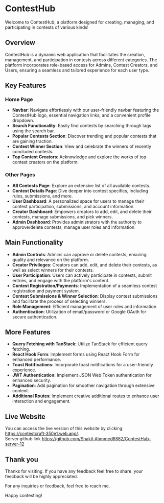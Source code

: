 # ContestHub

Welcome to ContestHub, a platform designed for creating, managing, and participating in contests of various kinds!

## Overview

ContestHub is a dynamic web application that facilitates the creation, management, and participation in contests across different categories. The platform incorporates role-based access for Admins, Contest Creators, and Users, ensuring a seamless and tailored experience for each user type.

## Key Features

### Home Page

- **Navbar**: Navigate effortlessly with our user-friendly navbar featuring the ContestHub logo, essential navigation links, and a convenient profile dropdown.
- **Search Functionality**: Easily find contests by searching through tags using the search bar.
- **Popular Contests Section**: Discover trending and popular contests that are gaining traction.
- **Contest Winner Section**: View and celebrate the winners of recently concluded contests.
- **Top Contest Creators**: Acknowledge and explore the works of top contest creators on the platform.

### Other Pages

- **All Contests Page**: Explore an extensive list of all available contests.
- **Contest Details Page**: Dive deeper into contest specifics, including rules, submissions, and more.
- **User Dashboard**: A personalized space for users to manage their contest participation, submissions, and account information.
- **Creator Dashboard**: Empowers creators to add, edit, and delete their contests, manage submissions, and pick winners.
- **Admin Dashboard**: Provides administrators with the authority to approve/delete contests, manage user roles and information.

## Main Functionality

- **Admin Controls**: Admins can approve or delete contests, ensuring quality and relevance on the platform.
- **Creator Privileges**: Creators can add, edit, and delete their contests, as well as select winners for their contests.
- **User Participation**: Users can actively participate in contests, submit entries, and engage with the platform's content.
- **Contest Registration/Payments**: Implementation of a seamless contest registration and payment system.
- **Contest Submissions & Winner Selection**: Display contest submissions and facilitate the process of selecting winners.
- **Role Management**: Efficient management of user roles and information.
- **Authentication**: Utilization of email/password or Google OAuth for secure authentication.

## More Features

- **Query Fetching with TanStack**: Utilize TanStack for efficient query fetching.
- **React Hook Form**: Implement forms using React Hook Form for enhanced performance.
- **Toast Notifications**: Incorporate toast notifications for a user-friendly experience.
- **JWT Authentication**: Implement JSON Web Token authentication for enhanced security.
- **Pagination**: Add pagination for smoother navigation through extensive content.
- **Additional Routes**: Implement creative additional routes to enhance user interaction and engagement.

## Live Website

You can access the live version of this website by clicking https://contestcraft-350e1.web.app/. <br/>
Server github link https://github.com/Shakil-Ahmmed8882/ContestHub-server-12


## Thank you
Thanks for visiting. If you have any feedback feel free to share. your feecback will be highly appreciated.

For any inquiries or feedback, feel free to reach me. 

Happy contesting!
